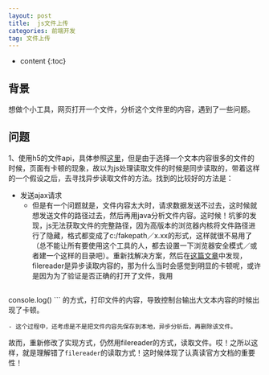 ```yaml
---
layout: post
title:  js文件上传
categories: 前端开发
tag: 文件上传
---
```


* content
{:toc}

背景
---------
想做个小工具，网页打开一个文件，分析这个文件里的内容，遇到了一些问题。

问题
----------
1、使用h5的文件api，具体参照[这里](https://www.html5rocks.com/zh/tutorials/file/dndfiles/)，但是由于选择一个文本内容很多的文件的时候，页面有卡顿的现象，故以为js处理读取文件的时候是同步读取的，带着这样的一个假设之后，去寻找异步读取文件的方法。找到的比较好的方法是：

- 发送ajax请求
	- 但是有一个问题就是，文件内容太大时，请求数据发送不过去，这时候就想发送文件的路径过去，然后再用java分析文件内容。这时候！坑爹的发现，js无法获取文件的完整路径，因为高版本的浏览器内核将文件路径进行了隐藏，格式都变成了c:/fakepath／x.xx的形式，这样就很不易用了（总不能让所有要使用这个工具的人，都去设置一下浏览器安全模式／或者建一个这样的目录吧）。重新找解决方案，然后在[这篇文章](http://ju.outofmemory.cn/entry/138159)中发现，filereader是异步读取内容的，那为什么当时会感觉到明显的卡顿呢，或许是因为为了验证是否正确的打开了文件，我用
	```
console.log()
	```
	的方式，打印文件的内容，导致控制台输出大文本内容的时候出现了卡顿。


	- 这个过程中，还考虑是不是把文件内容先保存到本地，异步分析后，再删除该文件。


故而，重新修改了实现方式，仍然用filereader的方式，读取文件。哎！之所以这样，就是理解错了`filereader`的读取方式！这时候体现了认真读官方文档的重要性！